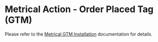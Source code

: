 # Metrical Action - Order Placed Tag (GTM)

Please refer to the [Metrical GTM Installation](https://github.com/metric-al/gtm_metrical_library) documentation for details.